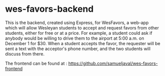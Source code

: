 # wes-favors-backend

This is the backend, created using Express, for WesFavors, a web-app which will allow Wesleyan students to accept and request favors from other students, either for free or at a price. For example, a student could ask if anybody would be willing to drive them to the airport at 5:00 a.m. on December 1 for $30. When a student accepts the favor, the requester will be sent a text with the acceptor's phone number, and the two students will discuss from there.

The frontend can be found at : https://github.com/samueljaval/wes-favors-frontend
